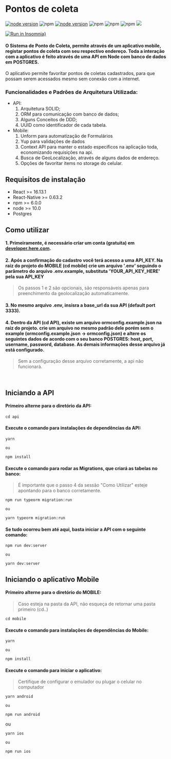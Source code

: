 # Pontos de coleta

[![node version](https://img.shields.io/node/v/react)](https://img.shields.io/node/v/react)
![npm](https://img.shields.io/npm/v/react-native?label=react-native)
[![node version](https://img.shields.io/node/v/react-native)](https://img.shields.io/node/v/react-native)
![npm](https://img.shields.io/npm/v/react-navigation?label=react-native-navigation)
![npm](https://img.shields.io/npm/v/react?label=react)
![npm](https://img.shields.io/npm/v/pg?label=Postgres)
<img src="https://img.shields.io/github/languages/top/tsunodajapa/pontos_coleta">

[![Run in Insomnia}](https://insomnia.rest/images/run.svg)](https://insomnia.rest/run/?label=Pontos_coleta&uri=https%3A%2F%2Fgithub.com%2Ftsunodajapa%2Fpontos_coleta%2Fblob%2Fmaster%2FInsomnia.json)

#### O Sistema de Ponto de Coleta, permite através de um aplicativo mobile, registar pontos de coleta com seu respectivo endereço. Toda a interação com a aplicativo é feito através de uma API em Node com banco de dados em POSTGRES.
O aplicativo permite favoritar pontos de coletas cadastrados, para que possam serem acessados mesmo sem conexão com a internet.

### Funcionalidades e Padrões de Arquitetura Utilizada:

 - API:
    1. Arquitetura SOLID;
    2. ORM para comunicação com banco de dados;
    3. Alguns Conceitos de DDD;
    4. UUID como identificador de cada tabela.
- Mobile:
    1. Unform para automatização de Formulários
    2. Yup para validações de dados
    3. Context API para manter o estado especificos na aplicação toda, economizando requisições na api.
    4. Busca de GeoLocalização, através de alguns dados de endereço.
    5. Opções de favoritar items no storage do celular.

## Requisitos de instalação

- React >= 16.13.1
- React-Native >= 0.63.2
- npm >= 6.0.0
- node >= 10.0
- Postgres


## Como utilizar

#### 1. Primeiramente, é necessário criar um conta (gratuita) em <a href="https://developer.here.com/i" > developer.here.com</a>.

#### 2. Após a confirmação do cadastro você terá acesso a uma <b>API_KEY</b>. Na raiz do projeto do MOBILE (cd mobile) crie um arquivo '.env' seguindo o parâmetro do arquivo .env.example, substituta 'YOUR_API_KEY_HERE' pela sua <b>API_KEY</b> 

> Os passos 1 e 2 são opcionais, são responsáveis apenas para preenchimento da geolocalização automaticamente. 

#### 3. No mesmo arquivo .env, insisra a base_url da sua API (default port 3333).

#### 4. Dentro da API (cd API), existe um arquivo <b>ormconfig.example.json</b> na raiz do projeto. crie um arquivo no mesmo padrão dele porém sem o example (ormconfig.example.json -> ormconfig.json) e altere os seguintes dados de acordo com o seu banco POSTGRES: host, port, username, password, database. As demais informações desse arquivo já está configurado.

> Sem a configuração desse arquivo corretamente, a api não funcionará.

<br>

## Iniciando a API

#### Primeiro alterne para o diretório da API:
```
cd api
```

#### Execute o comando para instalações de dependências da API:

```
yarn

ou

npm install
```

#### Execute o comando para rodar as Migrations, que criará as tabelas no banco:
> É importante que o passo 4 da sessão "Como Utilizar" esteje apontando para o banco corretamente.

```
npm run typeorm migration:run

ou

yarn typeorm migration:run
```

#### Se tudo ocorreu bem até aqui, basta iniciar a API com o seguinte comando:

```
npm run dev:server

ou

yarn dev:server
```

## Iniciando o aplicativo Mobile

#### Primeiro alterne para o diretório do MOBILE:
> Caso esteja na pasta da API, não esqueça de retornar uma pasta primeiro (cd..)

```
cd mobile
```

#### Execute o comando para instalações de dependências do Mobile:

```
yarn

ou

npm install
```

#### Execute o comando para iniciar o aplicativo:
> Certifique de configurar o emulador ou plugar o celular no computador

```
yarn android

ou

npm run android
```

ou

```
yarn ios

ou

npm run ios
```
